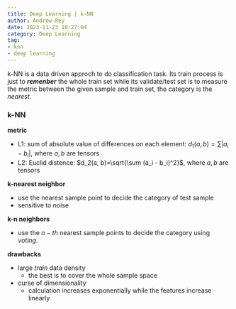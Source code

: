 ```yaml
---
title: Deep Learning | k-NN
author: Andrew-Rey
date: 2023-11-23 10:27:04
category: Deep Learning
tag:
- knn
- deep learning
---
```


k-NN is a data driven approch to do classification task. Its train process is just to ***remenber*** the whole train set while its validate/test set is to measure the metric between the given sample and train set, the category is the *nearest*.

<!--more-->

### k-NN

**metric**

- L1: sum of absolute value of differences on each element: $d_1(a, b)=\sum |a_i - b_i|$, where $a,b$ are tensors
- L2: Euclid distence: $d_2(a, b)=\sqrt{\sum (a_i - b_i)^2}$, where $a ,b$ are tensors

**k-nearest neighbor**

- use the nearest sample point to decide the category of test sample
- sensitive to noise

**k-n neighbors**

- use the $n-th$ nearest sample points to decide the category using *voting*.

**drawbacks**

- large *train* data density
  - the best is to cover the whole sample space
- curse of dimensionality
  - calculation increases exponentially while the features increase linearly